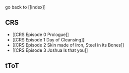 go back to [[index]]

## CRS 

- [[CRS Episode 0 Prologue]]
- [[CRS Episode 1 Day of Cleansing]]
- [[CRS Episode 2 Skin made of Iron, Steel in its Bones]]
- [[CRS Episode 3 Joshua Is that you]]

## tToT

